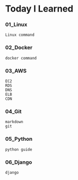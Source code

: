 # Today I Learned

### 01_Linux
    Linux command

### 02_Docker
    docker command

### 03_AWS
    EC2
    RDS
    DNS
    ELB
    CDN
### 04_Git
    markdown
    git

### 05_Python
    python guide

### 06_Django
    django


